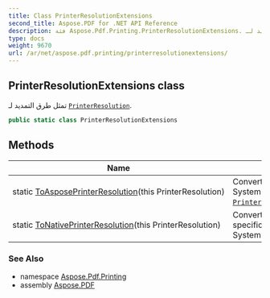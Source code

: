 ```yaml
---
title: Class PrinterResolutionExtensions
second_title: Aspose.PDF for .NET API Reference
description: فئة Aspose.Pdf.Printing.PrinterResolutionExtensions. تمثل طرق التمديد لـ PrinterResolution
type: docs
weight: 9670
url: /ar/net/aspose.pdf.printing/printerresolutionextensions/
---
```

## PrinterResolutionExtensions class

تمثل طرق التمديد لـ [`PrinterResolution`](../printerresolution/).

```csharp
public static class PrinterResolutionExtensions
```

## Methods

| Name | Description |
| --- | --- |
| static [ToAsposePrinterResolution](../../aspose.pdf.printing/printerresolutionextensions/toasposeprinterresolution/)(this PrinterResolution) | Converts Windows-specific System.Drawing.Printing.PrinterResolution [`PrinterResolution`](../printerresolution/). |
| static [ToNativePrinterResolution](../../aspose.pdf.printing/printerresolutionextensions/tonativeprinterresolution/)(this PrinterResolution) | Converts [`PrinterResolution`](../printerresolution/) to Windows-specific System.Drawing.Printing.PrinterResolution. |

### See Also

* namespace [Aspose.Pdf.Printing](../../aspose.pdf.printing/)
* assembly [Aspose.PDF](../../)